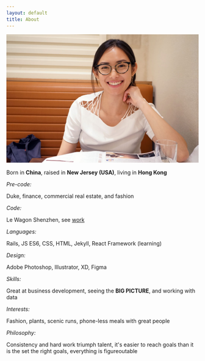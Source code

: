 ```yaml
---
layout: default
title: About
---
```


<div class="main-content">
  <div class="profile-picture">
    <img src = "assets/images/profile.jpg" class="profile-picture">
  </div>
  <p>Born in <strong>China</strong>, raised in <strong>New Jersey (USA)</strong>, living in <strong>Hong Kong</strong> </p>
    <em>Pre-code: </em>
    <p>Duke, finance, commercial real estate, and fashion</p>
    <em>Code: </em>
    <p>Le Wagon Shenzhen, see <a href="projects.html">work</a></p>
    <em>Languages:</em>
    <p>Rails, JS ES6, CSS, HTML, Jekyll, React Framework (learning)</p>
    <em>Design:</em>
    <p>Adobe Photoshop, Illustrator, XD, Figma</p>
    <em>Skills:</em>
    <p>Great at business development, seeing the <strong>BIG PICTURE</strong>, and working with data</p>
    <em>Interests:</em>
    <p>Fashion, plants, scenic runs, phone-less meals with great people</p>
    <em>Philosophy:</em>
    <p>Consistency and hard work triumph talent, it's easier to reach goals than it is the set the right goals, everything is figureoutable </p>
  </div>
